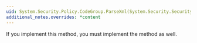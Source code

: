 ```yaml
---
uid: System.Security.Policy.CodeGroup.ParseXml(System.Security.SecurityElement,System.Security.Policy.PolicyLevel)
additional_notes.overrides: *content
---
```


<p>If you implement this method, you must implement the <xref href="System.Security.Policy.CodeGroup.CreateXml(System.Security.SecurityElement,System.Security.Policy.PolicyLevel)"></xref> method as well.</p>


